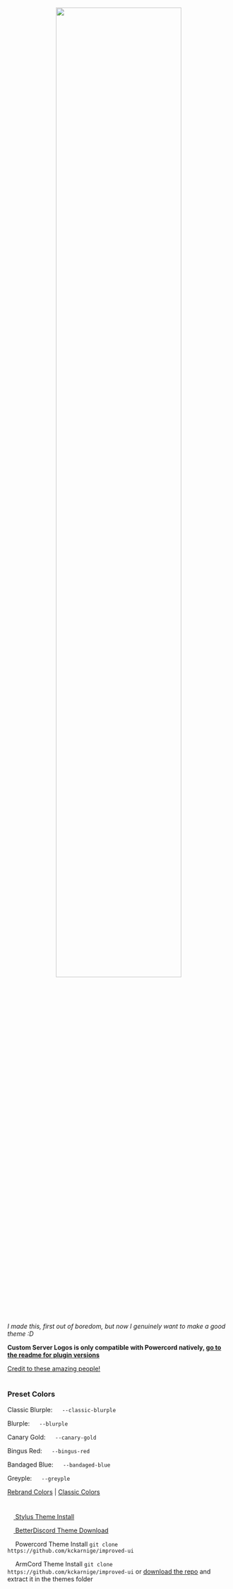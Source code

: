 <h1 align="center" href="https://github.com/kckarnige/improved-ui">
<img src="https://raw.githubusercontent.com/kckarnige/improved-ui/master/banner.png" height="75%" width="75%">
</h1><br>

*I made this, first out of boredom, but now I genuinely want to make a good theme :D*

**Custom Server Logos is only compatible with Powercord natively, [go to the readme for plugin versions](https://github.com/kckarnige/custom-server-logos/#readme)**

[Credit to these amazing people!](https://github.com/kckarnige/improved-dc-ui/blob/master/CREDITS.md)

<h1></h1>

### Preset Colors

Classic Blurple: <img src="https://kckarnige.is-a.dev/improved-ui/res/colors/classic-blurple.svg" height="14px"> ```--classic-blurple```

Blurple: <img src="https://kckarnige.is-a.dev/improved-ui/res/colors/blurple.svg" height="14px"> ```--blurple```

Canary Gold: <img src="https://kckarnige.is-a.dev/improved-ui/res/colors/canary-gold.svg" height="14px"> ```--canary-gold```

Bingus Red: <img src="https://kckarnige.is-a.dev/improved-ui/res/colors/bingus-red.svg" height="14px"> ```--bingus-red```

Bandaged Blue: <img src="https://kckarnige.is-a.dev/improved-ui/res/colors/bandaged-blue.svg" height="14px"> ```--bandaged-blue```

Greyple: <img src="https://kckarnige.is-a.dev/improved-ui/res/colors/greyple.svg" height="14px"> ```--greyple```

[Rebrand Colors](https://discord.com/branding) | [Classic Colors](https://colorswall.com/palette/181/)

<h1></h1>

[<img src="https://kckarnige.github.io/res/stylus_icon.svg" height="14px" width="14px"> Stylus Theme Install](https://raw.githubusercontent.com/kckarnige/improved-ui/master/index.user.css)

[<img src="https://kckarnige.github.io/res/bd_icon.svg" height="14px" width="14px"> BetterDiscord Theme Download](https://betterdiscord.net/ghdl/?url=https://raw.githubusercontent.com/kckarnige/improved-ui/master/improvedui.theme.css)

<img src="https://kckarnige.github.io/res/powercord.svg" height="14px" width="14px"> Powercord Theme Install ```git clone https://github.com/kckarnige/improved-ui```

<img src="https://user-images.githubusercontent.com/32397453/122653316-cda93600-d111-11eb-90d3-bf40dc7b4c86.png" height="14px" width="14px"> ArmCord Theme Install `git clone https://github.com/kckarnige/improved-ui` or [download the repo](https://github.com/kckarnige/improved-ui/archive/refs/heads/master.zip) and extract it in the themes folder

